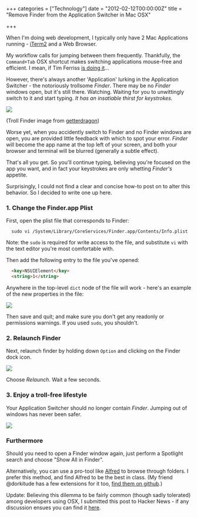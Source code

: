 +++
categories = ["Technology"]
date = "2012-02-12T00:00:00Z"
title = "Remove Finder from the Application Switcher in Mac OSX"

+++

When I'm doing web development, I typically only have 2 Mac Applications running - [iTerm2](http://www.iterm2.com) and a Web Browser.

My workflow calls for jumping between them frequently. Thankfully, the `Command+Tab` OSX shortcut makes switching applications mouse-free and efficient. I mean, if Tim Ferriss [is doing it](https://twitter.com/#!/tferriss/status/165307280416456705)...

However, there's always another 'Application' lurking in the Application Switcher - the notoriously trollsome _Finder_. There may be no _Finder_ windows open, but it's still there. Watching. Waiting for you to unwittingly switch to it and start typing. *It has an insatiable thirst for keystrokes.*

<img src='/images/troll_finder.png' />

(Troll Finder image from [getterdragon](http://getterdragon.deviantart.com/art/Troll-Finder-255193612))

Worse yet, when you accidently switch to Finder and no Finder windows are open, you are provided little feedback with which to spot your error. _Finder_ will become the app name at the top left of your screen, and both your browser and terminal will be blurred (generally a subtle effect).

That's all you get. So you'll continue typing, believing you're focused on the app you want, and in fact your keystrokes are only whetting *Finder's* appetite.

Surprisingly, I could not find a clear and concise how-to post on to alter this behavior. So I decided to write one up here.

### 1. Change the Finder.app Plist

First, open the plist file that corresponds to Finder:

```
  sudo vi /System/Library/CoreServices/Finder.app/Contents/Info.plist
```

Note: the `sudo` is required for write access to the file, and substitute `vi` with the text editor you're most comfortable with.

Then add the following entry to the file you've opened:

``` html
  <key>NSUIElement</key>
  <string>1</string>
```

Anywhere in the top-level `dict` node of the file will work - here's an example of the new properties in the file:

<img src='/images/info_plist.png' />

Then save and quit; and make sure you don't get any readonly or permissions warnings. If you used `sudo`, you shouldn't.

### 2. Relaunch Finder

Next, relaunch finder by holding down `Option` and clicking on the Finder dock icon.

<img src='/images/relaunch_finder.png' />

Choose _Relaunch_. Wait a few seconds.

### 3. Enjoy a troll-free lifestyle

Your Application Switcher should no longer contain _Finder_. Jumping out of windows has never been safer.

<img src='/images/happy_finder.png' />

### Furthermore

Should you need to open a Finder window again, just perform a Spotlight search and choose "Show All in Finder".

Alternatively, you can use a pro-tool like [Alfred](http://alfredapp.com) to browse through folders. I prefer this method, and find Alfred to be the best in class. (My friend @dorkitude has a few extensions for it too, [find them on github](https://github.com/dorkitude/Alfred-Hacks).)

Update: Believing this dilemma to be fairly common (though sadly tolerated) among developers using OSX, I submitted this post to Hacker News - if any discussion ensues you can find it [here](http://news.ycombinator.com/item?id=3583246).

